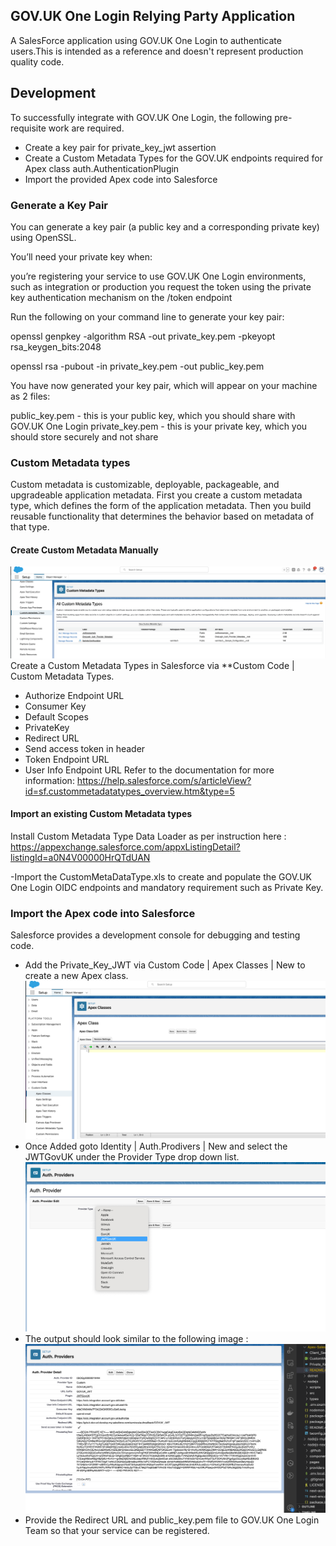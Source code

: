 ## GOV.UK One Login Relying Party Application

A SalesForce application using GOV.UK One Login to authenticate users.This is intended as a reference and doesn't represent production quality code.

## Development

To successfully integrate with GOV.UK One Login, the following pre-requisite work are required.

- Create a key pair for private_key_jwt assertion
- Create a Custom Metadata Types for the GOV.UK endpoints required for Apex class auth.AuthenticationPlugin
- Import the provided Apex code into Salesforce

### Generate a Key Pair

You can generate a key pair (a public key and a corresponding private key) using OpenSSL.

You’ll need your private key when:

you’re registering your service to use GOV.UK One Login environments, such as integration or production
you request the token using the private key authentication mechanism on the /token endpoint

Run the following on your command line to generate your key pair:

openssl genpkey -algorithm RSA -out private_key.pem -pkeyopt rsa_keygen_bits:2048

openssl rsa -pubout -in private_key.pem -out public_key.pem

You have now generated your key pair, which will appear on your machine as 2 files:

public_key.pem - this is your public key, which you should share with GOV.UK One Login
private_key.pem - this is your private key, which you should store securely and not share

### Custom Metadata types

Custom metadata is customizable, deployable, packageable, and upgradeable application metadata. First you create a custom metadata type, which defines the form of the application metadata. Then you build reusable functionality that determines the behavior based on metadata of that type.

#### Create Custom Metadata Manually
![alt text](image-3.png)
Create a Custom Metadata Types in Salesforce via **Custom Code | Custom Metadata Types.

- Authorize Endpoint URL
- Consumer Key
- Default Scopes
- PrivateKey
- Redirect URL
- Send access token in header
- Token Endpoint URL
- User Info Endpoint URL
Refer to the documentation for more information: https://help.salesforce.com/s/articleView?id=sf.custommetadatatypes_overview.htm&type=5

#### Import an existing Custom Metadata types

  Install Custom Metadata Type Data Loader as per instruction here : https://appexchange.salesforce.com/appxListingDetail?listingId=a0N4V00000HrQTdUAN

 -Import the CustomMetaDataType.xls to create and populate the GOV.UK One Login OIDC endpoints and mandatory requirement such as Private Key.

### Import the Apex code into Salesforce

Salesforce provides a development console for debugging and testing code.

- Add the Private_Key_JWT via Custom Code | Apex Classes | New to create a new Apex class.
![alt text](image-2.png)
- Once Added goto Identity | Auth.Prodivers | New and select the JWTGovUK under the Provider Type drop down list.
![alt text](image-1.png)
- The output should look similar to the following image : ![alt text](image.png)
- Provide the Redirect URL and public_key.pem file to GOV.UK One Login Team so that your service can be registered.
